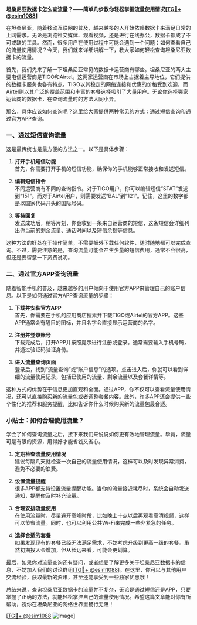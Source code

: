 **坦桑尼亚数据卡怎么查流量？——简单几步教你轻松掌握流量使用情况[[TG💪+ @esim1088](https://t.me/s/esim1088)]**

在坦桑尼亚，随着移动互联网的普及，越来越多的人开始依赖数据卡来满足日常的上网需求。无论是浏览社交媒体、观看视频，还是进行在线办公，数据卡都成了不可或缺的工具。然而，很多用户在使用过程中可能会遇到一个问题：如何查看自己的流量使用情况？今天，我们就来详细讲解一下，教大家如何轻松查询坦桑尼亚数据卡的流量。

首先，我们先来了解一下坦桑尼亚常见的数据卡运营商有哪些。坦桑尼亚的两大主要电信运营商是TIGO和Airtel。这两家运营商在市场上占据着主导地位，它们提供的数据卡服务也各有特点。TIGO以其稳定的网络连接和优惠的价格受到欢迎，而Airtel则以其广泛的覆盖范围和丰富的套餐选择吸引了大量用户。无论你选择哪家运营商的数据卡，在查询流量时的方法大同小异。

那么，具体应该如何查询呢？这里给大家提供两种常见的方式：通过短信查询和通过官方APP查询。

### 一、通过短信查询流量

这是最传统也是最方便的方法之一。以下是具体步骤：

1. **打开手机短信功能**  
   首先，你需要打开手机的短信功能，确保你的手机能够正常接收和发送短信。

2. **编辑短信指令**  
   不同运营商有不同的查询指令。对于TIGO用户，你可以编辑短信“STAT”发送到“151”。而对于Airtel用户，则需要发送“BAL”到“121”。记住，这里的数字都是以国家代码开头的国际号码。

3. **等待回复**  
   发送成功后，稍等片刻，你会收到一条来自运营商的短信，这条短信会详细列出你当前的剩余流量、通话时间以及短信余额等信息。

这种方法的好处在于操作简单，不需要额外下载任何软件，随时随地都可以完成查询。不过，需要注意的是，查询流量可能会产生少量的短信费用，通常不会很高，但还是要留意一下资费说明。

### 二、通过官方APP查询流量

随着智能手机的普及，越来越多的用户倾向于使用官方APP来管理自己的账户信息。以下是如何通过官方APP查询流量的步骤：

1. **下载并安装官方APP**  
   首先，你需要在手机的应用商店搜索并下载TIGO或Airtel的官方APP。这些APP通常会有醒目的图标，并且名字会直接显示运营商的名字。

2. **注册并登录账号**  
   下载完成后，打开APP并按照提示进行注册或登录。通常需要输入手机号码，并通过验证码验证身份。

3. **进入流量查询页面**  
   登录后，找到“流量查询”或“账户信息”的选项。点击进入后，你就可以看到详细的流量使用记录，包括已使用的流量、剩余流量以及套餐详情等。

这种方式的优势在于信息更加直观和全面。通过APP，你不仅可以查看流量使用情况，还可以直接购买新的流量包或者调整套餐内容。此外，许多APP还会提供一些个性化的推荐和服务提醒，比如告诉你什么时候购买新的流量包最合适。

### 小贴士：如何合理使用流量？

学会了如何查询流量之后，接下来我们来说说如何更有效地管理流量。毕竟，流量可是有限的资源，用得好才能省钱又省心。

1. **定期检查流量使用情况**  
   建议每隔几天就检查一次自己的流量使用情况，这样可以及时发现异常消费，避免不必要的浪费。

2. **设置流量提醒**  
   很多APP都支持设置流量提醒功能。当你的流量接近耗尽时，系统会自动发送通知，提醒你及时补充流量。

3. **合理安排流量使用**  
   在使用流量时，尽量避开高峰时段，比如晚上十点以后再观看高清视频，这样可以节省流量。同时，也可以利用公共Wi-Fi来完成一些非紧急的任务。

4. **选择合适的套餐**  
   如果发现现有的套餐已经无法满足需求，不妨考虑升级到更高一级的套餐。虽然初期投入会增加，但从长远来看，可能会更划算。

最后，如果你对流量查询还有疑问，或者想要了解更多关于坦桑尼亚数据卡的信息，不妨加入我们的讨论群组[[TG💪+ @esim1088](https://t.me/s/esim1088)]。在这里，你可以与其他用户交流经验，获取最新的资讯，甚至还能享受到一些独家优惠哦！

总结来说，查询坦桑尼亚数据卡的流量并不复杂，无论是通过短信还是APP，只要掌握了正确的方法，就能轻松掌控自己的流量使用情况。希望这篇文章能对你有所帮助，祝你在坦桑尼亚的网络世界里畅行无阻！

[[TG💪+ @esim1088](https://t.me/s/esim1088) ![Image](https://i.postimg.cc/4NQfJmqS/Snipaste-2025-05-13-00-14-12.png)]
